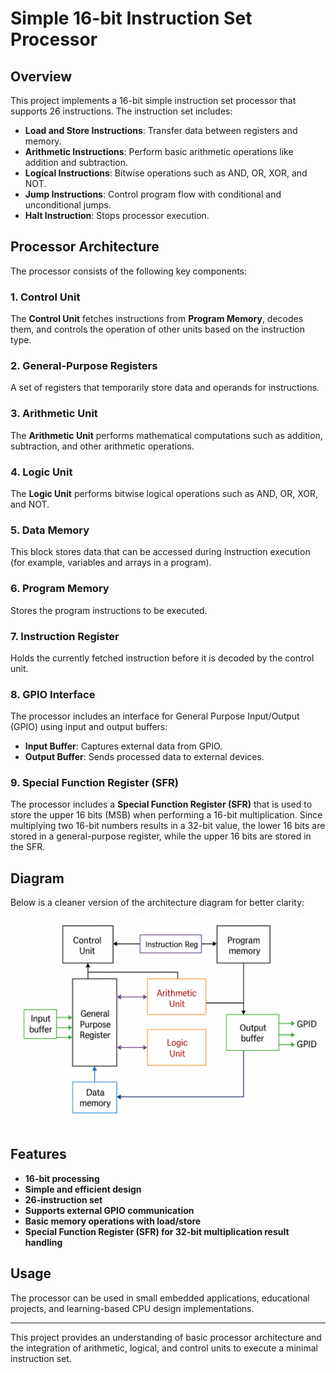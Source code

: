 
# Simple 16-bit Instruction Set Processor

## Overview
This project implements a 16-bit simple instruction set processor that supports 26 instructions. The instruction set includes:
- **Load and Store Instructions**: Transfer data between registers and memory.
- **Arithmetic Instructions**: Perform basic arithmetic operations like addition and subtraction.
- **Logical Instructions**: Bitwise operations such as AND, OR, XOR, and NOT.
- **Jump Instructions**: Control program flow with conditional and unconditional jumps.
- **Halt Instruction**: Stops processor execution.

## Processor Architecture
The processor consists of the following key components:

### 1. Control Unit
The **Control Unit** fetches instructions from **Program Memory**, decodes them, and controls the operation of other units based on the instruction type.

### 2. General-Purpose Registers
A set of registers that temporarily store data and operands for instructions.

### 3. Arithmetic Unit
The **Arithmetic Unit** performs mathematical computations such as addition, subtraction, and other arithmetic operations.

### 4. Logic Unit
The **Logic Unit** performs bitwise logical operations such as AND, OR, XOR, and NOT.

### 5. Data Memory
This block stores data that can be accessed during instruction execution (for example, variables and arrays in a program).

### 6. Program Memory
Stores the program instructions to be executed.

### 7. Instruction Register
Holds the currently fetched instruction before it is decoded by the control unit.

### 8. GPIO Interface
The processor includes an interface for General Purpose Input/Output (GPIO) using input and output buffers:
- **Input Buffer**: Captures external data from GPIO.
- **Output Buffer**: Sends processed data to external devices.

### 9. Special Function Register (SFR)
The processor includes a **Special Function Register (SFR)** that is used to store the upper 16 bits (MSB) when performing a 16-bit multiplication. Since multiplying two 16-bit numbers results in a 32-bit value, the lower 16 bits are stored in a general-purpose register, while the upper 16 bits are stored in the SFR.

## Diagram
Below is a cleaner version of the architecture diagram for better clarity:

![Processor Architecture](https://github.com/karthik5102001/Basic-Processor-Design/blob/main/Images/A_diagram_depicts_a_block_diagram_of_a_16-bit_simp.png)

## Features
- **16-bit processing**
- **Simple and efficient design**
- **26-instruction set**
- **Supports external GPIO communication**
- **Basic memory operations with load/store**
- **Special Function Register (SFR) for 32-bit multiplication result handling**

## Usage
The processor can be used in small embedded applications, educational projects, and learning-based CPU design implementations.

---

This project provides an understanding of basic processor architecture and the integration of arithmetic, logical, and control units to execute a minimal instruction set.

